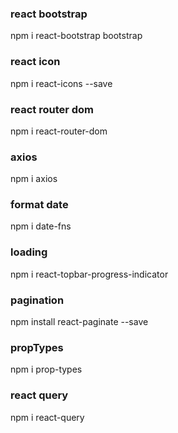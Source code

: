 ### react bootstrap

npm i react-bootstrap bootstrap

### react icon

npm i react-icons --save

### react router dom

npm i react-router-dom

### axios
npm i axios

### format date
npm i date-fns

### loading
npm i react-topbar-progress-indicator

### pagination
npm install react-paginate --save

### propTypes
npm i prop-types

### react query
npm i react-query
